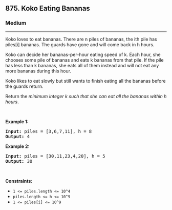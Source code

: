 <h2>875. Koko Eating Bananas</h2><h3>Medium</h3><hr><div><p>Koko loves to eat bananas. There are n piles of bananas, the ith pile has piles[i] bananas. The guards have gone and will come back in h hours.

Koko can decide her bananas-per-hour eating speed of k. Each hour, she chooses some pile of bananas and eats k bananas from that pile. If the pile has less than k bananas, she eats all of them instead and will not eat any more bananas during this hour.

Koko likes to eat slowly but still wants to finish eating all the bananas before the guards return.

Return the <em>minimum integer k such that she can eat all the bananas within h hours</em>.</p>

<p>&nbsp;</p>
<p><strong>Example 1:</strong></p>

<pre><strong>Input:</strong> piles = [3,6,7,11], h = 8
<strong>Output:</strong> 4
</pre>

<p><strong>Example 2:</strong></p>

<pre><strong>Input:</strong> piles = [30,11,23,4,20], h = 5
<strong>Output:</strong> 30
</pre>

<p>&nbsp;</p>
<p><strong>Constraints:</strong></p>

<ul>
	<li><code>1 &lt;= piles.length &lt;= 10^4</code></li>
	<li><code>piles.length &lt;= h &lt;= 10^9</code></li>
    <li><code>1 &lt;= piles[i] &lt;= 10^9</code></li>
</ul>
</div>
